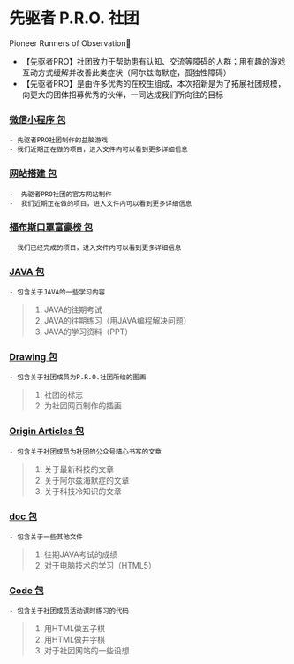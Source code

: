 # 先驱者 P.R.O.  社团
Pioneer Runners of Observation🥳
- 【先驱者PRO】社团致力于帮助患有认知、交流等障碍的人群；用有趣的游戏互动方式缓解并改善此类症状（阿尔兹海默症，孤独性障碍）
- 【先驱者PRO】是由许多优秀的在校生组成，本次招新是为了拓展社团规模，向更大的团体招募优秀的伙伴，一同达成我们所向往的目标
    
### [微信小程序 包](https://github.com/stevenguyukai/P.R.O./tree/master/微信小程序)
    - 先驱者PRO社团制作的益脑游戏
    - 我们近期正在做的项目，进入文件内可以看到更多详细信息

### [网站搭建 包](https://github.com/stevenguyukai/P.R.O./tree/master/网站搭建)
    -  先驱者PRO社团的官方网站制作
    -  我们近期正在做的项目，进入文件内可以看到更多详细信息

### [福布斯口罩富豪榜 包](https://github.com/stevenguyukai/P.R.O./tree/master/福布斯口罩富豪榜)
    - 我们已经完成的项目，进入文件内可以看到更多详细信息

### [JAVA 包](https://github.com/stevenguyukai/P.R.O./tree/master/JAVA)
    - 包含关于JAVA的一些学习内容
>    1. JAVA的往期考试
>    2. JAVA的往期练习（用JAVA编程解决问题）
>    3. JAVA的学习资料（PPT）

### [Drawing 包](https://github.com/stevenguyukai/P.R.O./tree/master/Drawing)
    - 包含关于社团成员为P.R.O.社团所绘的图画
>    1. 社团的标志
>    2. 为社团网页制作的插画

### [Origin Articles 包](https://github.com/stevenguyukai/P.R.O./tree/master/Origin%20Articles)
    - 包含关于社团成员为社团的公众号精心书写的文章
>    1. 关于最新科技的文章
>    2. 关于阿尔兹海默症的文章
>    3. 关于科技冷知识的文章

### [doc 包](https://github.com/stevenguyukai/P.R.O./tree/master/doc)
    - 包含关于一些其他文件
>    1. 往期JAVA考试的成绩
>    2. 对于电脑技术的学习（HTML5）

### [Code 包](https://github.com/stevenguyukai/P.R.O./tree/master/Code)
    - 包含关于社团成员活动课时练习的代码
>    1. 用HTML做五子棋
>    2. 用HTML做井字棋
>    3. 对于社团网站的一些设想
  
